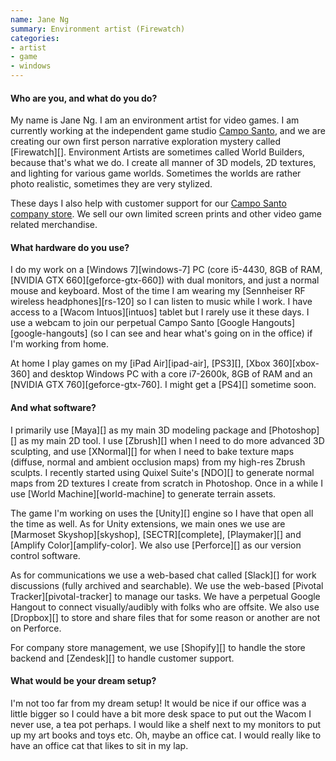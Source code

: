 ```yaml
---
name: Jane Ng
summary: Environment artist (Firewatch)
categories:
- artist
- game
- windows
---
```


#### Who are you, and what do you do?

My name is Jane Ng. I am an environment artist for video games. I am currently working at the independent game studio [Campo Santo](http://www.camposanto.com/ "A video game studio."), and we are creating our own first person narrative exploration mystery called [Firewatch][]. Environment Artists are sometimes called World Builders, because that's what we do. I create all manner of 3D models, 2D textures, and lighting for various game worlds. Sometimes the worlds are rather photo realistic, sometimes they are very stylized.  

These days I also help with customer support for our [Campo Santo company store](http://store.camposanto.com/ "The Campo Santo online store."). We sell our own limited screen prints and other video game related merchandise.

#### What hardware do you use?

I do my work on a [Windows 7][windows-7] PC (core i5-4430, 8GB of RAM, [NVIDIA GTX 660][geforce-gtx-660]) with dual monitors, and just a normal mouse and keyboard. Most of the time I am wearing my [Sennheiser RF wireless headphones][rs-120] so I can listen to music while I work. I have access to a [Wacom Intuos][intuos] tablet but I rarely use it these days. I use a webcam to join our perpetual Campo Santo [Google Hangouts][google-hangouts] (so I can see and hear what's going on in the office) if I'm working from home.

At home I play games on my [iPad Air][ipad-air], [PS3][], [Xbox 360][xbox-360] and desktop Windows PC with a core i7-2600k, 8GB of RAM and an [NVIDIA GTX 760][geforce-gtx-760]. I might get a [PS4][] sometime soon.

#### And what software?

I primarily use [Maya][] as my main 3D modeling package and [Photoshop][] as my main 2D tool.  I use [Zbrush][] when I need to do more advanced 3D sculpting, and use [XNormal][] for when I need to bake texture maps (diffuse, normal and ambient occlusion maps) from my high-res Zbrush sculpts. I recently started using Quixel Suite's [NDO][] to generate normal maps from 2D textures I create from scratch in Photoshop. Once in a while I use [World Machine][world-machine] to generate terrain assets.

The game I'm working on uses the [Unity][] engine so I have that open all the time as well. As for Unity extensions, we main ones we use are [Marmoset Skyshop][skyshop], [SECTR][complete], [Playmaker][] and [Amplify Color][amplify-color]. We also use [Perforce][] as our version control software. 

As for communications we use a web-based chat called [Slack][] for work discussions (fully archived and searchable). We use the web-based [Pivotal Tracker][pivotal-tracker] to manage our tasks. We have a perpetual Google Hangout to connect visually/audibly with folks who are offsite. We also use [Dropbox][] to store and share files that for some reason or another are not on Perforce.

For company store management, we use [Shopify][] to handle the store backend and [Zendesk][] to handle customer support.

#### What would be your dream setup?

I'm not too far from my dream setup! It would be nice if our office was a little bigger so I could have a bit more desk space to put out the Wacom I never use, a tea pot perhaps. I would like a shelf next to my monitors to put up my art books and toys etc. Oh, maybe an office cat. I would really like to have an office cat that likes to sit in my lap.